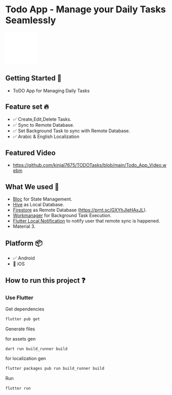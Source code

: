 # Todo App - Manage your Daily Tasks Seamlessly

<img alt="AppLogo.jpeg" height="100" src="logo_image.png" width="100"/>



## Getting Started 🤖

- ToDO App for Managing Daily Tasks

## Feature set 🔥

- ✅ Create,Edit,Delete Tasks.
- ✅ Sync to Remote Database.
- ✅ Set Background Task to sync with Remote Database.
- ✅ Arabic & English Localization

## Featured Video 
- https://github.com/kinjal7675/TODOTasks/blob/main/Todo_App_Video.webm

## What We used 💪

- [Bloc](https://pub.dev/packages/flutter_bloc) for State Management.
- [Hive](https://pub.dev/packages/hive_flutter) as Local Database.
- [Firestore](https://pub.dev/packages/cloud_firestore) as Remote Database (https://prnt.sc/GXYhJIeHAxJL).
- [Workmanager](https://pub.dev/packages/workmanager) for Background Task Execution.
- [Flutter Local Notification](https://pub.dev/packages/flutter_local_notifications) to notify user that remote sync is happened.
- Material 3.

## Platform 📦

- ✅ Android
- 🚧 iOS

## How to run this project ❓

### Use Flutter

Get dependencies

```bash
flutter pub get
```

Generate files

for assets gen
```bash
dart run build_runner build  
```

for localization gen
```bash
flutter packages pub run build_runner build
```

Run

```bash
flutter run 
```
 

[license_badge]: https://img.shields.io/badge/license-MIT-blue.svg
[license_link]: LICENSE
[very_good_analysis_badge]: https://img.shields.io/badge/style-very_good_analysis-B22C89.svg
[very_good_analysis_link]: https://pub.dev/packages/very_good_analysis
